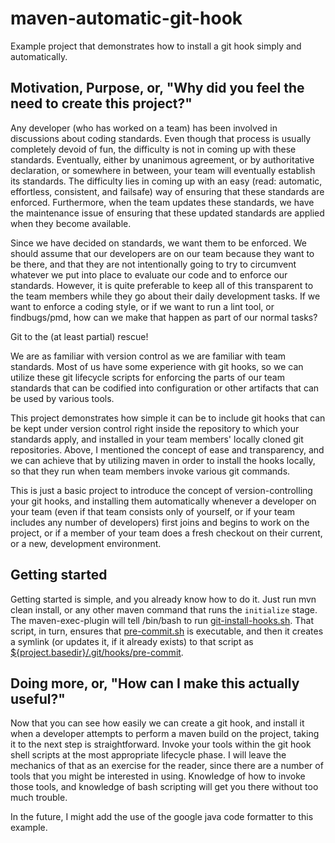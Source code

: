 # maven-automatic-git-hook
Example project that demonstrates how to install a git hook simply and automatically.

## Motivation, Purpose, or, "Why did you feel the need to create this project?"
Any developer (who has worked on a team) has been involved in discussions about coding
standards. Even though that process is usually completely devoid of fun, the difficulty
is not in coming up with these standards.  Eventually, either by unanimous agreement,
or by authoritative declaration, or somewhere in between, your team will eventually
establish its standards.  The difficulty lies in coming up with an easy (read: automatic,
effortless, consistent, and failsafe) way of ensuring that these standards are enforced.
Furthermore, when the team updates these standards, we have the maintenance issue of
ensuring that these updated standards are applied when they become available.

Since we have decided on standards, we want them to be enforced.  We should assume that
our developers are on our team because they want to be there, and that they are not
intentionally going to try to circumvent whatever we put into place to evaluate our
code and to enforce our standards.  However, it is quite preferable to keep all of this
transparent to the team members while they go about their daily development tasks. If
we want to enforce a coding style, or if we want to run a lint tool, or findbugs/pmd,
how can we make that happen as part of our normal tasks?

Git to the (at least partial) rescue!

We are as familiar with version control as we are familiar with team standards.  Most
of us have some experience with git hooks, so we can utilize these git lifecycle
scripts for enforcing the parts of our team standards that can be codified into
configuration or other artifacts that can be used by various tools.

This project demonstrates how simple it can be to include git hooks that can be kept
under version control right inside the repository to which your standards apply, and
installed in your team members' locally cloned git repositories.  Above, I mentioned
the concept of ease and transparency, and we can achieve that by utilizing maven in
order to install the hooks locally, so that they run when team members invoke various
git commands.

This is just a basic project to introduce the concept of version-controlling your git
hooks, and installing them automatically whenever a developer on your team (even if
that team consists only of yourself, or if your team includes any number of developers)
first joins and begins to work on the project, or if a member of your team does a fresh
checkout on their current, or a new, development environment.

## Getting started
Getting started is simple, and you already know how to do it.  Just run mvn clean install,
or any other maven command that runs the `initialize` stage.  The maven-exec-plugin will
tell /bin/bash to run [git-install-hooks.sh](project-resources/scripts/git-install-hooks.sh).
That script, in turn, ensures that [pre-commit.sh](project-resources/git/hooks/pre-commit.sh)
is executable, and then it creates a symlink (or updates it, if it already exists) to that
script as [${project.basedir}/.git/hooks/pre-commit](.git/hooks/pre-commit).

## Doing more, or, "How can I make this actually useful?"
Now that you can see how easily we can create a git hook, and install it when a developer
attempts to perform a maven build on the project, taking it to the next step is
straightforward.  Invoke your tools within the git hook shell scripts at the most
appropriate lifecycle phase.  I will leave the mechanics of that as an exercise for the
reader, since there are a number of tools that you might be interested in using.  Knowledge
of how to invoke those tools, and knowledge of bash scripting will get you there without
too much trouble.

In the future, I might add the use of the google java code formatter to this example.